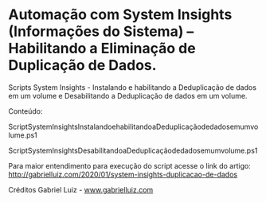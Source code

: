 # Automação com System Insights (Informações do Sistema) – Habilitando a Eliminação de Duplicação de Dados.

Scripts System Insights - Instalando e habilitando a Deduplicação de dados em um volume e Desabilitando a Deduplicação de dados em um volume.

Conteúdo:

ScriptSystemInsightsInstalandoehabilitandoaDeduplicaçãodedadosemumvolume.ps1

ScriptSystemInsightsDesabilitandoaDeduplicaçãodedadosemumvolume.ps1


Para maior entendimento para execução do script acesse o link do artigo:  http://gabrielluiz.com/2020/01/system-insights-duplicacao-de-dados


Créditos Gabriel Luiz - www.gabrielluiz.com
